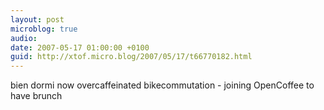 ```yaml
---
layout: post
microblog: true
audio: 
date: 2007-05-17 01:00:00 +0100
guid: http://xtof.micro.blog/2007/05/17/t66770182.html
---
```

bien dormi now overcaffeinated bikecommutation - joining OpenCoffee to have brunch
